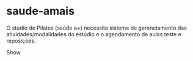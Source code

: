 # saude-amais
O studio de Pilates (saúde a+) necessita sistema de gerenciamento das atividades/modalidades do estúdio e o agendamento de aulas teste e reposições.

Show
